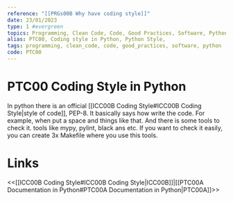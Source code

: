 ```yaml
---
reference: "[[PRGs00B Why have coding style]]"
date: 23/01/2023
type: 1 #evergreen
topics: Programming, Clean Code, Code, Good Practices, Software, Python
alias: PTC00, Coding style in Python, Python Style,
tags: programming, clean_code, code, good_practices, software, python
code: PTC00
---
```

# PTC00 Coding Style in Python

In python there is an official [[ICC00B Coding Style#ICC00B Coding Style|style of code]], PEP-8. It basically says how write the code. For example, when put a space and things like that. And there is some tools to check it. tools like mypy, pylint, black ans etc. If you want to check it easily, you can create 3x Makefile where you use this tools.

# Links
<<[[ICC00B Coding Style#ICC00B Coding Style|ICC00B]]|[[PTC00A Documentation in Python#PTC00A Documentation in Python|PTC00A]]>>